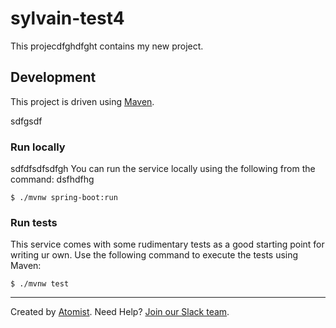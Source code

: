 # sylvain-test4

This projecdfghdfght contains my new project.

## Development

This project is driven using [Maven][mvn].

[mvn]: https://maven.apache.org/sdfhsdf
sdfgsdf
### Run locally
sdfdfsdfsdfgh
You can run the service locally using the following from the command:
dsfhdfhg
```
$ ./mvnw spring-boot:run
```

### Run tests

This service comes with some rudimentary tests as a good starting
point for writing ur own.  Use the following command to execute the
tests using Maven:

```
$ ./mvnw test
```

---
Created by [Atomist][atomist].
Need Help?  [Join our Slack team][slack].

[atomist]: https://www.atomist.com/
[slack]: https://join.atomist.com/


